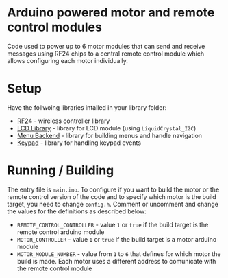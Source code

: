 # Arduino powered motor and remote control modules
Code used to power up to 6 motor modules that can send and receive messages using RF24 chips to a central remote control module which allows configuring 
each motor individually.

# Setup 
Have the follwoing libraries intalled in your library folder:
  * [RF24](https://github.com/nRF24/RF24) - wireless controller library
  * [LCD Library](https://bitbucket.org/fmalpartida/new-liquidcrystal) - library for LCD module (using `LiquidCrystal_I2C`)
  * [Menu Backend](https://github.com/Orange-Cat/MenuBackend) - library for building menus and handle navigation
  * [Keypad](https://github.com/Chris--A/Keypad) - library for handling keypad events

# Running / Building

The entry file is `main.ino`. To configure if you want to build the motor or the remote control version of the code and to specify which motor is the build target, you need to change `config.h`. Comment or uncomment and change the values for the definitions as described below:

* `REMOTE_CONTROL_CONTROLLER` - value `1` or `true` if the build target is the remote control arduino module
* `MOTOR_CONTROLLER` - value `1` or `true` if the build target is a motor arduino module
* `MOTOR_MODULE_NUMBER` - value from `1` to `6` that defines for which motor the build is made. Each motor uses a different address to comunicate with the remote control module